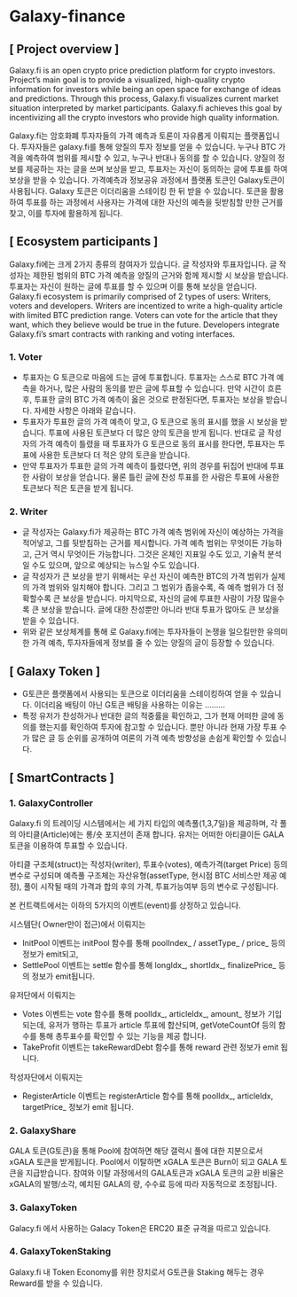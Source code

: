 # Galaxy-finance

## [ Project overview ]
Galaxy.fi is an open crypto price prediction platform for crypto investors. Project’s main goal is to provide a visualized, high-quality crypto information for investors while being an open space for exchange of ideas and predictions. Through this process, Galaxy.fi visualizes current market situation interpreted by market participants. Galaxy.fi achieves this goal by incentivizing all the crypto investors who provide high quality information. 

Galaxy.fi는 암호화폐 투자자들의 가격 예측과 토론이 자유롭게 이뤄지는 플랫폼입니다. 투자자들은 galaxy.fi를 통해 양질의 투자 정보를 얻을 수 있습니다. 
누구나 BTC 가격을 예측하여 범위를 제시할 수 있고, 누구나 반대나 동의를 할 수 있습니다. 양질의 정보를 제공하는 자는 글을 쓰며 보상을 받고, 투표자는 자신이 동의하는 글에 투표를 하여 보상을 받을 수 있습니다.
가격예측과 정보공유 과정에서 플랫폼 토큰인 Galaxy토큰이 사용됩니다. Galaxy 토큰은 이더리움을 스테이킹 한 뒤 받을 수 있습니다. 토큰을 활용하여 투표를 하는 과정에서 사용자는 가격에 대한 자신의 예측을 뒷받침할 만한 근거를 찾고, 이를 투자에 활용하게 됩니다.

 
## [ Ecosystem participants ]
Galaxy.fi에는 크게 2가지 종류의 참여자가 있습니다. 글 작성자와 투표자입니다. 글 작성자는 제한된 범위의 BTC 가격 예측을 양질의 근거와 함께 제시할 시 보상을 받습니다. 투표자는 자신이 원하는 글에 투표를 할 수 있으며 이를 통해 보상을 얻습니다. 
Galaxy.fi ecosystem is primarily comprised of 2 types of users: Writers, voters and developers. Writers are incentized to write a high-quality article with limited BTC prediction range. Voters can vote for the article that they want, which they believe would be true in the future. Developers integrate Galaxy.fi’s smart contracts with ranking and voting interfaces.  

### 1. Voter 
- 투표자는 G 토큰으로 마음에 드는 글에 투표합니다. 투표자는 스스로 BTC 가격 예측을 하거나, 많은 사람의 동의를 받은 글에 투표할 수 있습니다. 만약 시간이 흐른 후, 투표한 글의 BTC 가격 예측이 옳은 것으로 판정된다면, 투표자는 보상을 받습니다. 자세한 사항은 아래와 같습니다.  
- 투표자가 투표한 글의 가격 예측이 맞고, G 토큰으로 동의 표시를 했을 시 보상을 받습니다. 투표에 사용된 토큰보다 더 많은 양의 토큰을 받게 됩니다. 반대로 글 작성자의 가격 예측이 틀렸을 때 투표자가 G 토큰으로 동의 표시를 한다면, 투표자는 투표에 사용한 토큰보다 더 적은 양의 토큰을 받습니다. 
- 만약 투표자가 투표한 글의 가격 예측이 틀렸다면, 위의 경우를 뒤집어 반대에 투표한 사람이 보상을 얻습니다. 물론 틀린 글에 찬성 투표를 한 사람은 투표에 사용한 토큰보다 적은 토큰을 받게 됩니다.  

### 2. Writer 
- 글 작성자는 Galaxy.fi가 제공하는 BTC 가격 예측 범위에 자신이 예상하는 가격을 적어넣고, 그를 뒷받침하는 근거를 제시합니다. 가격 예측 범위는 무엇이든 가능하고, 근거 역시 무엇이든 가능합니다. 그것은 온체인 지표일 수도 있고, 기술적 분석일 수도 있으며, 앞으로 예상되는 뉴스일 수도 있습니다. 
- 글 작성자가 큰 보상을 받기 위해서는 우선 자신이 예측한 BTC의 가격 범위가 실제의 가격 범위와 일치해야 합니다. 그리고 그 범위가 좁을수록, 즉 예측 범위가 더 정확할수록 큰 보상을 받습니다. 마지막으로, 자신의 글에 투표한 사람이 가장 많을수록 큰 보상을 받습니다. 글에 대한 찬성뿐만 아니라 반대 투표가 많아도 큰 보상을 받을 수 있습니다. 
- 위와 같은 보상체계를 통해 로 Galaxy.fi에는 투자자들이 논쟁을 일으킬만한 유의미한 가격 예측, 투자자들에게 정보를 줄 수 있는 양질의 글이 등장할 수 있습니다. 

## [ Galaxy Token ]
- G토큰은 플랫폼에서 사용되는 토큰으로 이더리움을 스테이킹하여 얻을 수 있습니다. 이더리움 배팅이 아닌 G토큰 배팅을 사용하는 이유는 ……… 
- 특정 유저가 찬성하거나 반대한 글의 적중률을 확인하고, 그가 현재 어떠한 글에 동의를 했는지를 확인하여 투자에 참고할 수 있습니다. 뿐만 아니라 현재 가장 투표 수가 많은 글 등 순위를 공개하여 여론의 가격 예측 방향성을 손쉽게 확인할 수 있습니다.  


## [ SmartContracts ]

### 1. GalaxyController
Galaxy.fi 의 트레이딩 시스템에서는 세 가지 타입의 예측풀(1,3,7일)을 제공하며, 
각 풀의 아티클(Article)에는 롱/숏 포지션이 존재 합니다. 유저는 어떠한 아티클이든 GALA토큰을 이용하여 투표할 수 있습니다. 

아티클 구조체(struct)는 작성자(writer), 투표수(votes), 예측가격(target Price) 등의 변수로 구성되며
예측풀 구조체는 자산유형(assetType, 현시점 BTC 서비스만 제공 예정), 풀이 시작될 때의 가격과 합의 후의 가격, 투표가능여부 등의 변수로 구성됩니다.

본 컨트랙트에서는 이하의 5가지의 이벤트(event)를 상정하고 있습니다.

시스템단( Owner만이 접근)에서 이뤄지는
- InitPool 이벤트는 initPool 함수를 통해 poolIndex_ / assetType_ / price_ 등의 정보가 emit되고, 
- SettlePool 이벤트는 settle 함수를 통해 longIdx_, shortIdx_, finalizePrice_ 등의 정보가 emit됩니다.

유저단에서 이뤄지는
- Votes 이벤트는 vote 함수를 통해 poolIdx_, articleIdx_, amount_ 정보가 기입되는데,  유저가 행하는 투표가 article 투표에 합산되며, 
getVoteCountOf 등의 함수를 통해 총투표수를 확인할 수 있는 기능을 제공 합니다.
- TakeProfit 이벤트는 takeRewardDebt 함수를 통해 reward 관련 정보가 emit 됩니다.

작성자단에서 이뤄지는
- RegisterArticle 이벤트는 registerArticle 함수를 통해 poolIdx_, articleIdx, targetPrice_ 정보가 emit 됩니다.

### 2. GalaxyShare
GALA 토큰(G토큰)을 통해 Pool에 참여하면 해당 갤럭시 풀에 대한  지분으로서 xGALA 토큰을 받게됩니다.
Pool에서 이탈하면 xGALA 토큰은 Burn이 되고 GALA 토큰을 지급받습니다.
참여와 이탈 과정에서의 GALA토큰과 xGALA 토큰의 교환 비율은 xGALA의 발행/소각, 예치된 GALA의 량, 수수료 등에 따라 자동적으로 조정됩니다. 

### 3. GalaxyToken
 Galacy.fi 에서 사용하는 Galacy Token은 ERC20 표준 규격을 따르고 있습니다.

### 4. GalaxyTokenStaking
 Galaxy.fi 내 Token Economy를 위한 장치로서 G토큰을 Staking 해두는 경우 Reward를 받을 수 있습니다.

